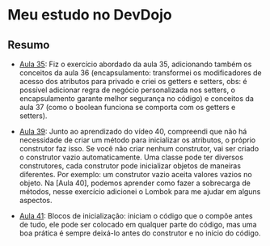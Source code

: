 # Meu estudo no DevDojo
## Resumo
- [Aula 35](): Fiz o exercício abordado da aula 35, adicionando também os conceitos da aula 36 (encapsulamento: transformei os modificadores de acesso dos atributos para privado e criei os getters e setters, obs: é possível adicionar regra de negócio personalizada nos setters, o encapsulamento garante melhor segurança no código) e conceitos da aula 37 (como o boolean funciona se comporta com os getters e setters). 

- [Aula 39](): Junto ao aprendizado do vídeo 40, compreendi que não há necessidade de criar um método para inicializar os atributos, o próprio construtor faz isso. Se você não criar nenhum construtor, vai ser criado o construtor vazio automaticamente. Uma classe pode ter diversos construtores, cada construtor pode inicializar objetos de maneiras diferentes. Por exemplo: um construtor vazio aceita valores vazios no objeto. Na [Aula 40], podemos aprender como fazer a sobrecarga de métodos, nesse exercício adicionei o Lombok para me ajudar em alguns aspectos.

- [Aula 41](https://www.youtube.com/watch?v=TB7mzmjP6WI&list=PL62G310vn6nHrMr1tFLNOYP_c73m6nAzL&index=42): Blocos de inicialização: iniciam o código que o compõe antes de tudo, ele pode ser colocado em qualquer parte do código, mas uma boa prática é sempre deixá-lo antes do construtor e no início do código.
